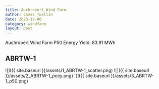 ```yaml
---
title: Auchrobert Wind Farm
author: James Twallin
date: 2023-12-06
category: windfarm
layout: post
---
```

Auchrobert Wind Farm P50 Energy Yield: 83.91 MWh

ABRTW-1
-------------
![]({{ site.baseurl }}/assets/1_ABRTW-1_scatter.png)
![]({{ site.baseurl }}/assets/2_ABRTW-1_pcey.png)
![]({{ site.baseurl }}/assets/3_ABRTW-1_p50.png)

